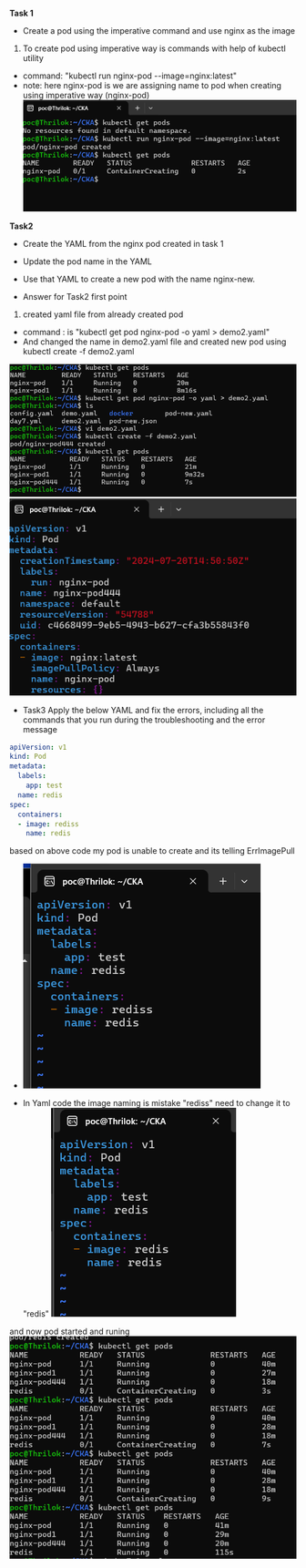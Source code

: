 

**Task 1**
- Create a pod using the imperative command and use nginx as the image

1. To create pod using imperative way is commands with help of kubectl utility
- command: "kubectl run nginx-pod --image=nginx:latest"
- note: here nginx-pod is we are assigning name to pod when creating using imperative way (nginx-pod)
![alt text](image-1.png)

**Task2**
- Create the YAML from the nginx pod created in task 1
- Update the pod name in the YAML
- Use that YAML to create a new pod with the name nginx-new.

- Answer for Task2 first point 
1. created yaml file from already created pod
- command : is "kubectl get pod nginx-pod -o yaml > demo2.yaml"
- And changed the name in demo2.yaml file and created new pod using kubectl create -f demo2.yaml

![alt text](image-2.png) ![alt text](image-3.png)

- Task3
Apply the below YAML and fix the errors, including all the commands that you run during the troubleshooting and the error message


```YAML
apiVersion: v1
kind: Pod
metadata:
  labels:
    app: test
  name: redis
spec:
  containers:
  - image: rediss
    name: redis
```
based on above code my pod is unable to create and its telling ErrImagePull
- ![alt text](image-4.png)

- In Yaml code the image naming is mistake "rediss" need to change it to "redis"
![alt text](image-5.png)

and now pod started and runing 
![alt text](image-6.png)
